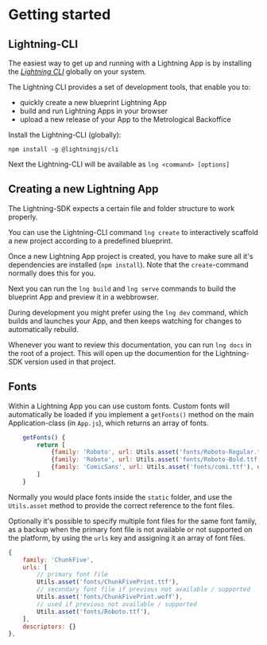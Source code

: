 # Getting started

## Lightning-CLI

The easiest way to get up and running with a Lightning App is by installing the _[Lightning CLI](https://github.com/rdkcentral/Lightning-CLI)_ globally on your system.

The Lightning CLI provides a set of development tools, that enable you to:

- quickly create a new blueprint Lightning App
- build and run Lightning Apps in your browser
- upload a new release of your App to the Metrological Backoffice

Install the Lightning-CLI (globally):

```
npm install -g @lightningjs/cli
```

Next the Lightning-CLI will be available as `lng <command> [options]`

## Creating a new Lightning App

The Lightning-SDK expects a certain file and folder structure to work properly.

You can use the Lightning-CLI command `lng create` to interactively scaffold a new project according to a predefined blueprint.

Once a new Lightning App project is created, you have to make sure all it's dependencies are installed (`npm install`). Note that the `create`-command normally does this for you.

Next you can run the `lng build` and `lng serve` commands to build the blueprint App and preview it in a webbrowser.

During development you might prefer using the `lng dev` command, which builds and launches your App, and then keeps watching for changes to automatically rebuild.

Whenever you want to review this documentation, you can run `lng docs` in the root of a project. This will open up the documention for the Lightning-SDK version used in that project.

## Fonts

Within a Lightning App you can use custom fonts. Custom fonts will automatically be loaded if you implement a `getFonts()` method on the main Application-class (in `App.js`), which returns an array of fonts.

```js
    getFonts() {
        return [
            {family: 'Roboto', url: Utils.asset('fonts/Roboto-Regular.ttf'), descriptors: {}},
            {family: 'Roboto', url: Utils.asset('fonts/Roboto-Bold.ttf'), descriptors: { weight: 'bold' }},
            {family: 'ComicSans', url: Utils.asset('fonts/comi.ttf'), descriptors: { weight: 'bold' }}
        ]
    }
```

Normally you would place fonts inside the `static` folder, and use the `Utils.asset` method to provide the correct reference to the font files.

Optionally it's possible to specify multiple font files for the same font family, as a backup when the primary font file is not available or not supported on the platform, by using the `urls` key and assigning it an array of font files.

```js
{
    family: 'ChunkFive',
    urls: [
        // primary font file
        Utils.asset('fonts/ChunkFivePrint.ttf'),
        // secondary font file if previous not available / supported
        Utils.asset('fonts/ChunkFivePrint.woff'),
        // used if previous not available / supported
        Utils.asset('fonts/Roboto.ttf'),
    ],
    descriptors: {}
},
```
